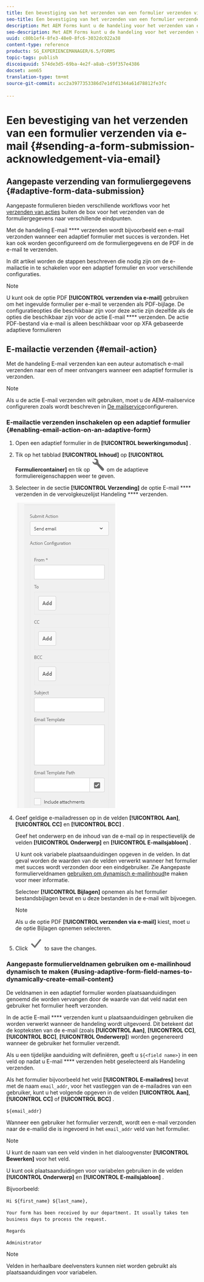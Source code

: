```yaml
---
title: Een bevestiging van het verzenden van een formulier verzenden via e-mail
seo-title: Een bevestiging van het verzenden van een formulier verzenden via e-mail
description: Met AEM Forms kunt u de handeling voor het verzenden van e-mail configureren waarmee een bevestiging naar een gebruiker wordt verzonden bij het verzenden van het formulier.
seo-description: Met AEM Forms kunt u de handeling voor het verzenden van e-mail configureren waarmee een bevestiging naar een gebruiker wordt verzonden bij het verzenden van het formulier.
uuid: c80b1ef4-8fe3-48e0-8fc6-3032dc022a38
content-type: reference
products: SG_EXPERIENCEMANAGER/6.5/FORMS
topic-tags: publish
discoiquuid: 574de3d5-69ba-4e2f-a8ab-c59f357e4386
docset: aem65
translation-type: tm+mt
source-git-commit: acc2a3977353386d7e1dfd1344a61d78812fe3fc

---
```



# Een bevestiging van het verzenden van een formulier verzenden via e-mail {#sending-a-form-submission-acknowledgement-via-email}

## Aangepaste verzending van formuliergegevens {#adaptive-form-data-submission}

Aangepaste formulieren bieden verschillende workflows voor het [verzenden van acties](../../forms/using/configuring-submit-actions.md) buiten de box voor het verzenden van de formuliergegevens naar verschillende eindpunten.

Met de handeling E-mail **** verzenden wordt bijvoorbeeld een e-mail verzonden wanneer een adaptief formulier met succes is verzonden. Het kan ook worden geconfigureerd om de formuliergegevens en de PDF in de e-mail te verzenden.

In dit artikel worden de stappen beschreven die nodig zijn om de e-mailactie in te schakelen voor een adaptief formulier en voor verschillende configuraties.

>[!NOTE]
>
>U kunt ook de optie PDF **[!UICONTROL verzenden via e-mail]** gebruiken om het ingevulde formulier per e-mail te verzenden als PDF-bijlage. De configuratieopties die beschikbaar zijn voor deze actie zijn dezelfde als de opties die beschikbaar zijn voor de actie E-mail **** verzenden. De actie PDF-bestand via e-mail is alleen beschikbaar voor op XFA gebaseerde adaptieve formulieren

## E-mailactie verzenden {#email-action}

Met de handeling E-mail verzenden kan een auteur automatisch e-mail verzenden naar een of meer ontvangers wanneer een adaptief formulier is verzonden.

>[!NOTE]
>
>Als u de actie E-mail verzenden wilt gebruiken, moet u de AEM-mailservice configureren zoals wordt beschreven in [De mailservice](/help/sites-administering/notification.md#configuring-the-mail-service)configureren.

### E-mailactie verzenden inschakelen op een adaptief formulier {#enabling-email-action-on-an-adaptive-form}

1. Open een adaptief formulier in de **[!UICONTROL bewerkingsmodus]** .

1. Tik op het tabblad **[!UICONTROL Inhoud]** op **[!UICONTROL Formuliercontainer]** en tik op ![configureren](assets/configure-icon.svg) om de adaptieve formuliereigenschappen weer te geven.

1. Selecteer in de sectie **[!UICONTROL Verzending]** de optie E-mail **** verzenden in de vervolgkeuzelijst Handeling **** verzenden.

   ![Handelingen verzenden](assets/submission-actions.png)

1. Geef geldige e-mailadressen op in de velden **[!UICONTROL Aan]**, **[!UICONTROL CC]** en **[!UICONTROL BCC]** .

   Geef het onderwerp en de inhoud van de e-mail op in respectievelijk de velden **[!UICONTROL Onderwerp]** en **[!UICONTROL E-mailsjabloon]** .

   U kunt ook variabele plaatsaanduidingen opgeven in de velden. In dat geval worden de waarden van de velden verwerkt wanneer het formulier met succes wordt verzonden door een eindgebruiker. Zie Aangepaste formulierveldnamen [gebruiken om dynamisch e-mailinhoud](../../forms/using/form-submission-receipt-via-email.md#p-using-adaptive-form-field-names-to-dynamically-create-email-content-p)te maken voor meer informatie.

   Selecteer **[!UICONTROL Bijlagen]** opnemen als het formulier bestandsbijlagen bevat en u deze bestanden in de e-mail wilt bijvoegen.

   >[!NOTE]
   >
   >Als u de optie PDF **[!UICONTROL verzenden via e-mail]** kiest, moet u de optie Bijlagen opnemen selecteren.

1. Click ![save](assets/save_icon.svg) to save the changes.

### Aangepaste formulierveldnamen gebruiken om e-mailinhoud dynamisch te maken {#using-adaptive-form-field-names-to-dynamically-create-email-content}

De veldnamen in een adaptief formulier worden plaatsaanduidingen genoemd die worden vervangen door de waarde van dat veld nadat een gebruiker het formulier heeft verzonden.

In de actie E-mail **** verzenden kunt u plaatsaanduidingen gebruiken die worden verwerkt wanneer de handeling wordt uitgevoerd. Dit betekent dat de kopteksten van de e-mail (zoals **[!UICONTROL Aan]**, **[!UICONTROL CC]**, **[!UICONTROL BCC]**, **[!UICONTROL Onderwerp]**) worden gegenereerd wanneer de gebruiker het formulier verzendt.

Als u een tijdelijke aanduiding wilt definiëren, geeft u `${<field name>}` in een veld op nadat u E-mail **** verzenden hebt geselecteerd als Handeling verzenden.

Als het formulier bijvoorbeeld het veld **[!UICONTROL E-mailadres]** bevat met de naam `email_addr`, voor het vastleggen van de e-mailadres van een gebruiker, kunt u het volgende opgeven in de velden **[!UICONTROL Aan]**, **[!UICONTROL CC]** of **[!UICONTROL BCC]** .

`${email_addr}`

Wanneer een gebruiker het formulier verzendt, wordt een e-mail verzonden naar de e-mailid die is ingevoerd in het `email_addr` veld van het formulier.

>[!NOTE]
>
>U kunt de naam van een veld vinden in het dialoogvenster **[!UICONTROL Bewerken]** voor het veld.

U kunt ook plaatsaanduidingen voor variabelen gebruiken in de velden **[!UICONTROL Onderwerp]** en **[!UICONTROL E-mailsjabloon]** .

Bijvoorbeeld:

`Hi ${first_name} ${last_name},`

`Your form has been received by our department. It usually takes ten business days to process the request.`

`Regards`

`Administrator`

>[!NOTE]
>
>Velden in herhaalbare deelvensters kunnen niet worden gebruikt als plaatsaanduidingen voor variabelen.

